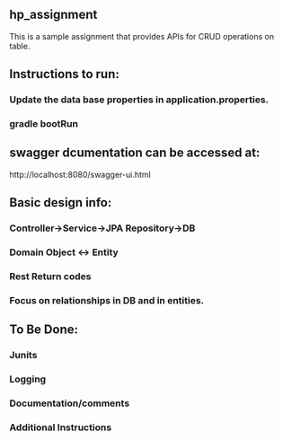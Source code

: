 ## hp_assignment
This is a sample assignment that provides APIs for CRUD operations on table.


## Instructions to run:
### Update the data base properties in application.properties.
### gradle bootRun

## swagger dcumentation can be accessed at:
http://localhost:8080/swagger-ui.html


## Basic design info:
### Controller->Service->JPA Repository->DB
### Domain Object <-> Entity
### Rest Return codes
### Focus on relationships in DB and in entities.


## To Be Done:
### Junits
### Logging
### Documentation/comments
### Additional Instructions
